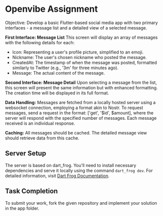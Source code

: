 # Openvibe Assignment

Objective: Develop a basic Flutter-based social media app with two primary interfaces - a message list and a detailed view of a selected message.

**First Interface: Message List**
This screen will display an array of messages with the following details for each:
- Icon: Representing a user's profile picture, simplified to an emoji.
- Nickname: The user's chosen nickname who posted the message.
- CreatedAt: The timestamp of when the message was posted, formatted similarly to Twitter (e.g., '3m' for three minutes ago).
- Message: The actual content of the message.

**Second Interface: Message Detail**
Upon selecting a message from the list, this screen will present the same information but with enhanced formatting. The creation time will be displayed in its full format.

**Data Handling:**
Messages are fetched from a locally hosted server using a websocket connection, employing a format akin to Nostr. 
To request messages, send a request in the format: ['get', '$id', $amount], where the server will respond with the specified number of messages. Each message received is an individual response.

**Caching:**
All messages should be cached. The detailed message view should retrieve data from this cache.

## Server Setup 

The server is based on dart_frog. You'll need to install necessary dependencies and serve it locally using the command `dart_frog dev`. For detailed information, visit [Dart Frog Documentation](https://dartfrog.vgv.dev/docs/overview).

## Task Completion

To submit your work, fork the given repository and implement your solution in the app folder.